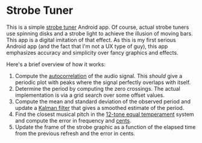 Strobe Tuner
============

This is a simple [strobe tuner](https://en.wikipedia.org/wiki/Electronic_tuner#Strobe_tuners)
Android app.  Of course, actual strobe tuners use spinning disks and a strobe light to achieve the
illusion of moving bars.  This app is a digital imitation of that effect.  As this is my first
serious Android app (and the fact that I'm not a UX type of guy), this app emphasizes accuracy and
simplicity over fancy graphics and effects.

Here's a brief overview of how it works:

1. Compute the [autocorrelation](https://en.wikipedia.org/wiki/Autocorrelation) of the audio signal.
   This *should* give a periodic plot with peaks where the signal perfectly overlaps with itself.
1. Determine the period by computing the zero crossings.  The actual implementation is via a grid
   search over some offset values.
1. Compute the mean and standard deviation of the observed period and update a
   [Kalman filter](https://en.wikipedia.org/wiki/Kalman_filter) that gives a smoothed estimate of
   the period.
1. Find the closest musical pitch in the
   [12-tone equal temperament](https://en.wikipedia.org/wiki/12_equal_temperament) system and
   compute the error in frequency and [cents](https://en.wikipedia.org/wiki/Cent_(music)).
1. Update the frame of the strobe graphic as a function of the elapsed time from the previous
   refresh and the error in cents.